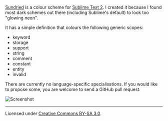 [Sundried][homepage] is a colour scheme for [Sublime Text 2][st2].  I created
it because I found most dark schemes out there (including Sublime's default) to
look too "glowing neon".

It has a simple definition that colours the following generic scopes:

* keyword
* storage
* support
* string
* comment
* constant
* entity
* invalid

There are currently no language-specific specialisations. If you would like to
propose some, you are welcome to send a GitHub pull request.

![Screenshot](https://github.com/frou/Sundried/raw/master/screenshot.png)

***

Licensed under [Creative Commons BY-SA 3.0][license].

[homepage]: https://github.com/frou/Sundried
[st2]: http://www.sublimetext.com/
[license]: http://creativecommons.org/licenses/by-sa/3.0/
